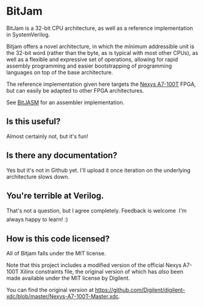 # BitJam

BitJam is a 32-bit CPU architecture, as well as a reference implementation in SystemVerilog.

Bitjam offers a novel architecture, in which the minimum addressible unit is the 32-bit word 
(rather than the byte, as is typical with most other CPUs), as well as a flexible and expressive
set of operations, allowing for rapid assembly programming and easier bootstrapping of 
programming languages on top of the base architecture.

The reference implementation given here targets the [Nexys A7-100T](https://digilent.com/reference/programmable-logic/nexys-a7/start)
FPGA, but can easily be adapted to other FPGA architectures.

See [BitJASM](https://github.com/StefanKopieczek/bitjasm.git) for an assembler implementation.

## Is this useful?

Almost certainly not, but it's fun!

## Is there any documentation?

Yes but it's not in Github yet. I'll upload it once iteration on the underlying architecture slows down.

## You're terrible at Verilog.

That's not a question, but I agree completely. Feedback is welcome &#150; I'm always happy to learn! :)

## How is this code licensed?

All of Bitjam falls under the MIT license.

Note that this project includes a modified version of the official Nexys A7-100T Xilinx constraints file, the
original version of which has *also* been made available under the MIT license by Digilent.

You can find the original version at https://github.com/Digilent/digilent-xdc/blob/master/Nexys-A7-100T-Master.xdc.
